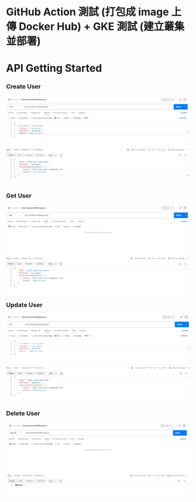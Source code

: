 # GitHub Action 測試 (打包成 image 上傳 Docker Hub) + GKE 測試 (建立叢集並部署)

# API Getting Started

### Create User
![img.png](img.png)

### Get User
![img_1.png](img_1.png)

### Update User
![img_2.png](img_2.png)

### Delete User
![img_3.png](img_3.png)
